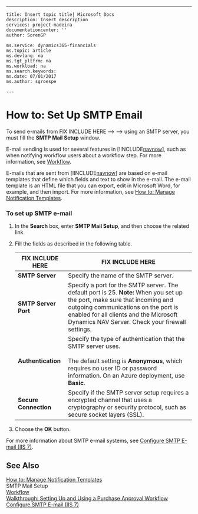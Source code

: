 ---
    title: Insert topic title| Microsoft Docs
    description: Insert description
    services: project-madeira
    documentationcenter: ''
    author: SorenGP

    ms.service: dynamics365-financials
    ms.topic: article
    ms.devlang: na
    ms.tgt_pltfrm: na
    ms.workload: na
    ms.search.keywords:
    ms.date: 07/01/2017
    ms.author: sgroespe

    ---
# How to: Set Up SMTP Email
To send e\-mails from FIX INCLUDE HERE<!--FIX INCLUDE HERE<!--FIX INCLUDE HERE<!--[!INCLUDE[navnow](../../ApplicationDesign/includes/navnow_md.md)] --> --> --> using an SMTP server, you must fill the **SMTP Mail Setup** window.  
  
 E\-mail sending is used for several features in [!INCLUDE[navnow](../../ApplicationDesign/includes/navnow_md.md)], such as when notifying workflow users about a workflow step. For more information, see [Workflow](../../BusinessFunctionality/Workflow/workflow.md).  
  
 E\-mails that are sent from [!INCLUDE[navnow](../../ApplicationDesign/includes/navnow_md.md)] are based on e\-mail templates that define which fields and text to show in the e\-mail. The e\-mail template is an HTML file that you can export, edit in Microsoft Word, for example, and then import. For more information, see [How to: Manage Notification Templates](../../BusinessFunctionality/Workflow/how-to-manage-notification-templates.md).  
  
### To set up SMTP e\-mail  
  
1.  In the **Search** box, enter **SMTP Mail Setup**, and then choose the related link.  
  
2.  Fill the fields as described in the following table.  
  
    |FIX INCLUDE HERE<!--[!INCLUDE[bp_tablefield](../../ApplicationDesign/includes/bp_tablefield_md.md)] -->|FIX INCLUDE HERE<!--[!INCLUDE[bp_tabledescription](../../ApplicationDesign/includes/bp_tabledescription_md.md)] -->|  
    |---------------------------------|---------------------------------------|  
    |**SMTP Server**|Specify the name of the SMTP server.|  
    |**SMTP Server Port**|Specify a port for the SMTP server. The default port is 25. **Note:**  When you set up the port, make sure that incoming and outgoing communications on the port is enabled for all clients and the Microsoft Dynamics NAV Server. Check your firewall settings.|  
    |**Authentication**|Specify the type of authentication that the SMTP server uses.<br /><br /> The default setting is **Anonymous**, which requires no user ID or password information. On an Azure deployment, use **Basic**.|  
    |**Secure Connection**|Specify if the SMTP server setup requires a encrypted channel that uses a cryptography or security protocol, such as secure socket layers \(SSL\).|  
  
3.  Choose the **OK** button.  
  
 For more information about SMTP e\-mail systems, see [Configure SMTP E\-mail \(IIS 7\)](http://go.microsoft.com/fwlink/?LinkId=263830).  
  
## See Also  
 [How to: Manage Notification Templates](../../BusinessFunctionality/Workflow/how-to-manage-notification-templates.md)   
 SMTP Mail Setup   
 [Workflow](../../BusinessFunctionality/Workflow/workflow.md)   
 [Walkthrough: Setting Up and Using a Purchase Approval Workflow](../../BusinessFunctionality/Workflow/walkthrough-setting-up-and-using-a-purchase-approval-workflow.md)   
 [Configure SMTP E\-mail \(IIS 7\)](http://go.microsoft.com/fwlink/?LinkId=263830)